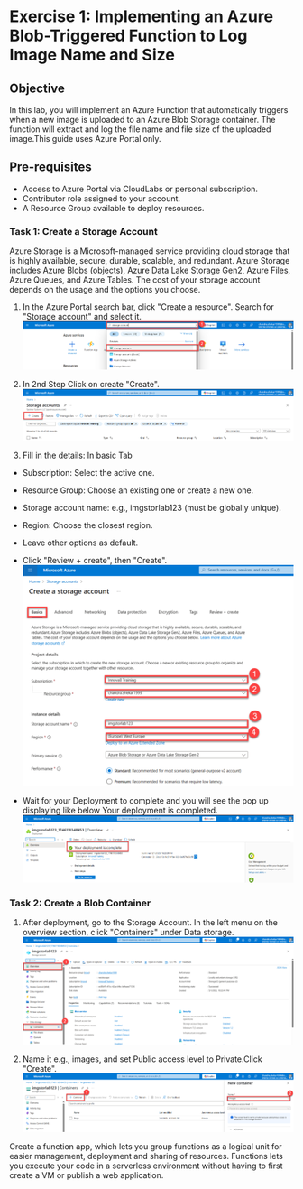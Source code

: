 # Exercise 1: Implementing an Azure Blob-Triggered Function to Log Image Name and Size
## Objective
In this lab, you will implement an Azure Function that automatically triggers when a new image is uploaded to an Azure Blob Storage container. The function will extract and log the file name and file size of the uploaded image.This guide uses Azure Portal only.

## Pre-requisites
- Access to Azure Portal via CloudLabs or personal subscription.
- Contributor role assigned to your account.
- A Resource Group available to deploy resources.

### **Task 1: Create a Storage Account**
Azure Storage is a Microsoft-managed service providing cloud storage that is highly available, secure, durable, scalable, and redundant. Azure Storage includes Azure Blobs (objects), Azure Data Lake Storage Gen2, Azure Files, Azure Queues, and Azure Tables. The cost of your storage account depends on the usage and the options you choose.

1. In the Azure Portal search bar, click "Create a resource". Search for "Storage account" and select it.
   ![](Images2/1.png)

1. In 2nd Step Click on create "Create".
   ![](Images2/2.png)
   
1. Fill in the details: In basic Tab
-  Subscription: Select the active one.
-  Resource Group: Choose an existing one or create a new one.
-  Storage account name: e.g., imgstorlab123 (must be globally unique).
-  Region: Choose the closest region.
-  Leave other options as default.
-  Click "Review + create", then "Create".
   ![](Images2/3.png)
   
-  Wait for your Deployment to complete and you will see the pop up displaying like below Your deployment is completed.
   ![](Images2/5.png)

   
### **Task 2: Create a Blob Container**
1. After deployment, go to the Storage Account. In the left menu on the overview section, click "Containers" under Data storage.
   ![](Images2/6.png)
  
2. Name it e.g., images, and set Public access level to Private.Click "Create".
   ![](Images2/7.png)



  
Create a function app, which lets you group functions as a logical unit for easier management, deployment and sharing of resources. Functions lets you execute your code in a serverless environment without having to first create a VM or publish a web application.
